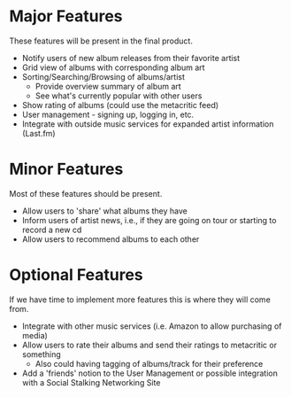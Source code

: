 # Major Features #
These features will be present in the final product.

  * Notify users of new album releases from their favorite artist
  * Grid view of albums with corresponding album art
  * Sorting/Searching/Browsing of albums/artist
    * Provide overview summary of album art
    * See what's currently popular with other users
  * Show rating of albums (could use the metacritic feed)
  * User management - signing up, logging in, etc.
  * Integrate with outside music services for expanded artist information (Last.fm)

# Minor Features #
Most of these features should be present.

  * Allow users to 'share' what albums they have
  * Inform users of artist news, i.e., if they are going on tour or starting to record a new cd
  * Allow users to recommend albums to each other

# Optional Features #
If we have time to implement more features this is where they will come from.

  * Integrate with other music services (i.e. Amazon to allow purchasing of media)
  * Allow users to rate their albums and send their ratings to metacritic or something
    * Also could having tagging of albums/track for their preference
  * Add a 'friends' notion to the User Management or possible integration with a Social Stalking Networking Site